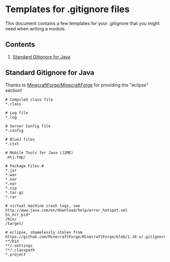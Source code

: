 # Templates for .gitignore files
This document contains a few templates for your .gitignore that you might need when writing a module.
## Contents
1. [Standard Gitignore for Java](#standard-gitignore)
## Standard Gitignore for Java<a id='standard-gitignore'></a>
Thanks to [MinecraftForge/MinecraftForge](https://github.com/MinecraftForge/MinecraftForge/blob/1.18.x/.gitignore) for providing the "eclipse" section!
```
# Compiled class file
*.class

# Log file
*.log

# Server Config file
*.config

# BlueJ files
*.ctxt

# Mobile Tools for Java (J2ME)
.mtj.tmp/

# Package Files #
*.jar
*.war
*.nar
*.ear
*.zip
*.tar.gz
*.rar

# virtual machine crash logs, see http://www.java.com/en/download/help/error_hotspot.xml
hs_err_pid*
/bin/
/target/

# eclipse, shamelessly stolen from https://github.com/MinecraftForge/MinecraftForge/blob/1.18.x/.gitignore
**/bin
**/.settings
**/.classpath
*.project
```